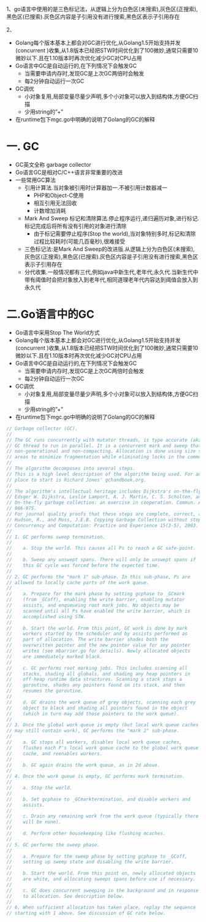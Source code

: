 1、go语言中使用的是三色标记法，从逻辑上分为白色区(未搜索),灰色区(正搜索),黑色区(已搜索).灰色区内容是子引用没有进行搜索,黑色区表示子引用存在

2、

- Golang每个版本基本上都会对GC进行优化,从Golang1.5开始支持并发(concurrent )收集,从1.8版本已经把STW时间优化到了100微妙,通常只需要10微妙以下.且在1.10版本时再次优化减少GC对CPU占用
- Go语言中GC是自动运行的,在下列情况下会触发GC
  - 当需要申请内存时,发现GC是上次GC两倍时会触发
  - 每2分钟自动运行一次GC
- GC调优
  - 小对象复用,局部变量尽量少声明,多个小对象可以放入到结构体,方便GC扫描
  - 少用string的”+”
- 在runtime包下mgc.go中明确的说明了Golang的GC的解释



# 一. GC

* GC英文全称 garbage collector
* Go语言GC是相对C/C++语言非常重要的改进
* 一些常用GC算法
  * 引用计算法.当对象被引用时计算器加一.不被引用计数器减一
    * PHP和Object-C使用
    * 相互引用无法回收
    * 计数增加消耗
  * Mark And Sweep 标记和清除算法.停止程序运行,递归遍历对象,进行标记.标记完成后将所有没有引用的对象进行清除
    * 由于标记需要停止程序(Stop the world),当对象特别多时,标记和清除过程比较耗时(可能几百毫秒),很难接受
  * 三色标记法:是Mark And Sweep的改进版.从逻辑上分为白色区(未搜索),灰色区(正搜索),黑色区(已搜索).灰色区内容是子引用没有进行搜索,黑色区表示子引用存在
  * 分代收集.一般情况都有三代,例如java中新生代,老年代,永久代.当新生代中带有阈值时会把对象放入到老年代,相同道理老年代内容达到阈值会放入到永久代

# 二.Go语言中的GC
* Go语言中采用Stop The World方式
* Golang每个版本基本上都会对GC进行优化,从Golang1.5开始支持并发(concurrent )收集,从1.8版本已经把STW时间优化到了100微妙,通常只需要10微妙以下.且在1.10版本时再次优化减少GC对CPU占用
* Go语言中GC是自动运行的,在下列情况下会触发GC
  * 当需要申请内存时,发现GC是上次GC两倍时会触发
  * 每2分钟自动运行一次GC
* GC调优
  * 小对象复用,局部变量尽量少声明,多个小对象可以放入到结构体,方便GC扫描
  * 少用string的”+”
* 在runtime包下mgc.go中明确的说明了Golang的GC的解释
```go
// Garbage collector (GC).
//
// The GC runs concurrently with mutator threads, is type accurate (aka precise), allows multiple
// GC thread to run in parallel. It is a concurrent mark and sweep that uses a write barrier. It is
// non-generational and non-compacting. Allocation is done using size segregated per P allocation
// areas to minimize fragmentation while eliminating locks in the common case.
//
// The algorithm decomposes into several steps.
// This is a high level description of the algorithm being used. For an overview of GC a good
// place to start is Richard Jones' gchandbook.org.
//
// The algorithm's intellectual heritage includes Dijkstra's on-the-fly algorithm, see
// Edsger W. Dijkstra, Leslie Lamport, A. J. Martin, C. S. Scholten, and E. F. M. Steffens. 1978.
// On-the-fly garbage collection: an exercise in cooperation. Commun. ACM 21, 11 (November 1978),
// 966-975.
// For journal quality proofs that these steps are complete, correct, and terminate see
// Hudson, R., and Moss, J.E.B. Copying Garbage Collection without stopping the world.
// Concurrency and Computation: Practice and Experience 15(3-5), 2003.
//
// 1. GC performs sweep termination.
//
//    a. Stop the world. This causes all Ps to reach a GC safe-point.
//
//    b. Sweep any unswept spans. There will only be unswept spans if
//    this GC cycle was forced before the expected time.
//
// 2. GC performs the "mark 1" sub-phase. In this sub-phase, Ps are
// allowed to locally cache parts of the work queue.
//
//    a. Prepare for the mark phase by setting gcphase to _GCmark
//    (from _GCoff), enabling the write barrier, enabling mutator
//    assists, and enqueueing root mark jobs. No objects may be
//    scanned until all Ps have enabled the write barrier, which is
//    accomplished using STW.
//
//    b. Start the world. From this point, GC work is done by mark
//    workers started by the scheduler and by assists performed as
//    part of allocation. The write barrier shades both the
//    overwritten pointer and the new pointer value for any pointer
//    writes (see mbarrier.go for details). Newly allocated objects
//    are immediately marked black.
//
//    c. GC performs root marking jobs. This includes scanning all
//    stacks, shading all globals, and shading any heap pointers in
//    off-heap runtime data structures. Scanning a stack stops a
//    goroutine, shades any pointers found on its stack, and then
//    resumes the goroutine.
//
//    d. GC drains the work queue of grey objects, scanning each grey
//    object to black and shading all pointers found in the object
//    (which in turn may add those pointers to the work queue).
//
// 3. Once the global work queue is empty (but local work queue caches
// may still contain work), GC performs the "mark 2" sub-phase.
//
//    a. GC stops all workers, disables local work queue caches,
//    flushes each P's local work queue cache to the global work queue
//    cache, and reenables workers.
//
//    b. GC again drains the work queue, as in 2d above.
//
// 4. Once the work queue is empty, GC performs mark termination.
//
//    a. Stop the world.
//
//    b. Set gcphase to _GCmarktermination, and disable workers and
//    assists.
//
//    c. Drain any remaining work from the work queue (typically there
//    will be none).
//
//    d. Perform other housekeeping like flushing mcaches.
//
// 5. GC performs the sweep phase.
//
//    a. Prepare for the sweep phase by setting gcphase to _GCoff,
//    setting up sweep state and disabling the write barrier.
//
//    b. Start the world. From this point on, newly allocated objects
//    are white, and allocating sweeps spans before use if necessary.
//
//    c. GC does concurrent sweeping in the background and in response
//    to allocation. See description below.
//
// 6. When sufficient allocation has taken place, replay the sequence
// starting with 1 above. See discussion of GC rate below.
```